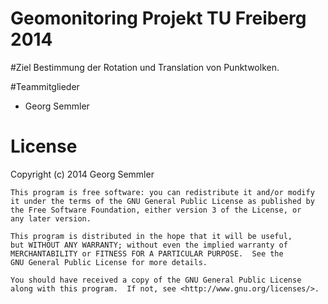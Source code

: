 Geomonitoring Projekt TU Freiberg 2014
===============

#Ziel
Bestimmung der Rotation und Translation von Punktwolken.

#Teammitglieder
* Georg Semmler

# License

Copyright (c) 2014 Georg Semmler


    This program is free software: you can redistribute it and/or modify
    it under the terms of the GNU General Public License as published by
    the Free Software Foundation, either version 3 of the License, or
    any later version.

    This program is distributed in the hope that it will be useful,
    but WITHOUT ANY WARRANTY; without even the implied warranty of
    MERCHANTABILITY or FITNESS FOR A PARTICULAR PURPOSE.  See the
    GNU General Public License for more details.

    You should have received a copy of the GNU General Public License
    along with this program.  If not, see <http://www.gnu.org/licenses/>.

